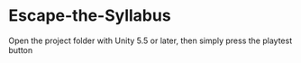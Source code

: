 # Escape-the-Syllabus

Open the project folder with Unity 5.5 or later, then simply press the playtest button
